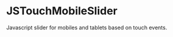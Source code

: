JSTouchMobileSlider
===================

Javascript slider for mobiles and tablets based on touch events.
